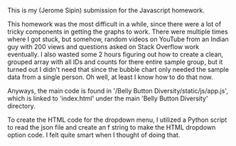 This is my (Jerome Sipin) submission for the Javascript homework.

This homework was the most difficult in a while, since there were a lot of tricky
components in getting the graphs to work. There were multiple times where I got stuck,
but somehow, random videos on YouTube from an Indian guy with 200 views
and questions asked on Stack Overflow work eventually. I also wasted some 2 hours
figuring out how to create a clean, grouped array with all IDs and counts for there
entire sample group, but it turned out I didn't need that since the bubble chart
only needed the sample data from a single person. Oh well, at least I know 
how to do that now.

Anyways, the main code is found in '/Belly Button Diversity/static/js/app.js',
which is linked to 'index.html' under the main 'Belly Button Diversity' directory.

To create the HTML code for the dropdown menu, I utilized a Python script to
read the json file and create an f string to make the HTML dropdown option code.
I felt quite smart when I thought of doing that.  
